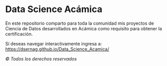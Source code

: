 # Data Science Acámica

En este repositorio comparto para toda la comunidad mis proyectos de Ciencia de Datos desarrollados en Acámica como requisito para obtener la certificación.

Sí deseas navegar interactivamente ingresa a: https://dsernag.github.io/Data_Science_Acamica/ 

*© Todos los derechos reservados*

